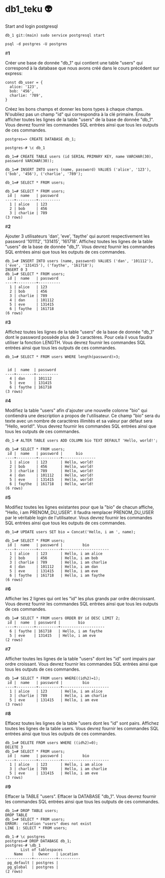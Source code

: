 # db1_teku  :alien:


Start and login postgresql


```
db_1 git:(main) sudo service postgresql start

psql -d postgres -U postgres
```

#**1**

Créer une base de donnée "db_1" qui contient une table "users" qui correspond à la database que nous avons créé dans le cours précédent sur express:


```
const db_user = {
  alice: '123',
  bob: '456',
  charlie: '789',
}
```

Créez les bons champs et donner les bons types à chaque champs. N'oubliez pas un champ "id" qui correspondra à la clé primaire.
Ensuite afficher toutes les lignes de la table "users" de la base de donnée "db_1".
Vous devrez fournir les commandes SQL entrées ainsi que tous les outputs de ces commandes.


```
postgres=> CREATE DATABASE db_1;

postgres-# \c db_1

db_1=# CREATE TABLE users (id SERIAL PRIMARY KEY, name VARCHAR(30), password VARCHAR(30));

db_1=# INSERT INTO users (name, password) VALUES ('alice', '123'), ('bob', '456'), ('charlie', '789');

db_1=# SELECT * FROM users;

db_1=# SELECT * FROM users;
 id |  name   | password 
----+---------+----------
  1 | alice   | 123
  2 | bob     | 456
  3 | charlie | 789
(3 rows)

```


#**2**

Ajouter 3 utilisateurs 'dan', 'eve', 'faythe' qui auront respectivement les password '101112', '131415', '161718'.
Affichez toutes les lignes de la table "users" de la base de donnée "db_1".
Vous devrez fournir les commandes SQL entrées ainsi que tous les outputs de ces commandes.


```
db_1=# INSERT INTO users (name, password) VALUES ('dan', '101112'), ('eve', '131415'), ('faythe', '161718');
INSERT 0 3
db_1=# SELECT * FROM users;
 id |  name   | password 
----+---------+----------
  1 | alice   | 123
  2 | bob     | 456
  3 | charlie | 789
  4 | dan     | 101112
  5 | eve     | 131415
  6 | faythe  | 161718
(6 rows)

```

#**3**

Affichez toutes les lignes de la table "users" de la base de donnée "db_1" dont le password possède plus de 3 caractères. Pour cela il vous faudra utiliser la fonction LENGTH.
Vous devrez fournir les commandes SQL entrées ainsi que tous les outputs de ces commandes.

```
db_1=# SELECT * FROM users WHERE length(password)>3;


 id |  name  | password 
----+--------+----------
  4 | dan    | 101112
  5 | eve    | 131415
  6 | faythe | 161718
(3 rows)
```

#**4**

Modifiez la table "users" afin d'ajouter une nouvelle colonne "bio" qui contiendra une description a propos de l'utilisateur. Ce champ "bio" sera du texte avec un nombre de caractères illimités et sa valeur par défaut sera "Hello, world!".
Vous devrez fournir les commandes SQL entrées ainsi que tous les outputs de ces commandes.


```
db_1-# ALTER TABLE users ADD COLUMN bio TEXT DEFAULT 'Hello, world!';

db_1=# SELECT * FROM users;
 id |  name   | password |      bio      
----+---------+----------+---------------
  1 | alice   | 123      | Hello, world!
  2 | bob     | 456      | Hello, world!
  3 | charlie | 789      | Hello, world!
  4 | dan     | 101112   | Hello, world!
  5 | eve     | 131415   | Hello, world!
  6 | faythe  | 161718   | Hello, world!
(6 rows)
```


#**5**

Modifiez toutes les lignes existantes pour que la "bio" de chacun affiche, "Hello, i am PRENOM_DU_USER".
Il faudra remplacer PRENOM_DU_USER par le véritable login de l'utilisateur.
Vous devrez fournir les commandes SQL entrées ainsi que tous les outputs de ces commandes.
```
db_1=# UPDATE users SET bio = Concat('Hello, i am ', name); 

db_1=# SELECT * FROM users;
 id |  name   | password |         bio         
----+---------+----------+---------------------
  1 | alice   | 123      | Hello, i am alice
  2 | bob     | 456      | Hello, i am bob
  3 | charlie | 789      | Hello, i am charlie
  4 | dan     | 101112   | Hello, i am dan
  5 | eve     | 131415   | Hello, i am eve
  6 | faythe  | 161718   | Hello, i am faythe
(6 rows)
```

#**6**

Afficher les 2 lignes qui ont les "id" les plus grands par ordre décroissant.
Vous devrez fournir les commandes SQL entrées ainsi que tous les outputs de ces commandes.
```
db_1=# SELECT * FROM users ORDER BY id DESC LIMIT 2;
 id |  name  | password |        bio         
----+--------+----------+--------------------
  6 | faythe | 161718   | Hello, i am faythe
  5 | eve    | 131415   | Hello, i am eve
(2 rows)
```

#**7**

Afficher toutes les lignes de la table "users" dont les "id" sont impairs par ordre croissant.
Vous devrez fournir les commandes SQL entrées ainsi que tous les outputs de ces commandes.

```
db_1=# SELECT * FROM users WHERE((id%2)=1);
 id |  name   | password |         bio         
----+---------+----------+---------------------
  1 | alice   | 123      | Hello, i am alice
  3 | charlie | 789      | Hello, i am charlie
  5 | eve     | 131415   | Hello, i am eve
(3 rows)
```

#**8**

Effacez toutes les lignes de la table "users dont les "id" sont pairs. Affichez toutes les lignes de la table users.
Vous devrez fournir les commandes SQL entrées ainsi que tous les outputs de ces commandes.
```
db_1=# DELETE FROM users WHERE ((id%2)=0);
DELETE 3
db_1=# SELECT * FROM users;
 id |  name   | password |         bio         
----+---------+----------+---------------------
  1 | alice   | 123      | Hello, i am alice
  3 | charlie | 789      | Hello, i am charlie
  5 | eve     | 131415   | Hello, i am eve
(3 rows)
```


#**9**

Effacer la TABLE "users".
Effacer la DATABASE "db_1".
Vous devrez fournir les commandes SQL entrées ainsi que tous les outputs de ces commandes.

```
db_1=# DROP TABLE users;
DROP TABLE
db_1=# SELECT * FROM users;
ERROR:  relation "users" does not exist
LINE 1: SELECT * FROM users;

db_1-# \c postgres
postgres=# DROP DATABASE db_1;
postgres-# \db_1
       List of tablespaces
    Name    |  Owner   | Location 
------------+----------+----------
 pg_default | postgres | 
 pg_global  | postgres | 
(2 rows)
```













